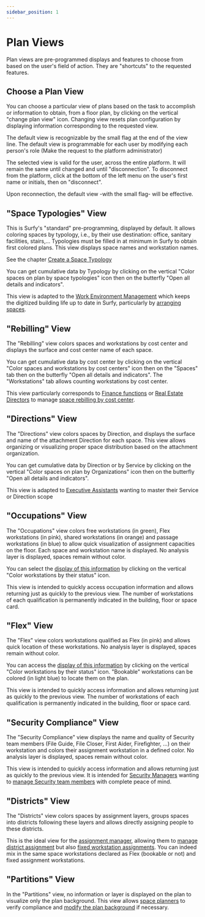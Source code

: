 ```yaml
---
sidebar_position: 1
---
```


# Plan Views

Plan views are pre-programmed displays and features to choose from based on the user's field of action. They are "shortcuts" to the requested features.

<Youtube code="1ZiLEj8NEVM"/>

## Choose a Plan View

You can choose a particular view of plans based on the task to accomplish or information to obtain, from a floor plan, by clicking on the vertical "change plan view" icon.
Changing view resets plan configuration by displaying information corresponding to the requested view.



The default view is recognizable by the small flag at the end of the view line. The default view is programmable for each user by modifying each person's role (Make the request to the platform administrator)

The selected view is valid for the user, across the entire platform. It will remain the same until changed and until "disconnection".
To disconnect from the platform, click at the bottom of the left menu on the user's first name or initials, then on "disconnect".

Upon reconnection, the default view -with the small flag- will be effective.

## "Space Typologies" View

This is Surfy's "standard" pre-programming, displayed by default.
It allows coloring spaces by typology, i.e., by their use destination: office, sanitary facilities, stairs,...
Typologies must be filled in at minimum in Surfy to obtain first colored plans.
This view displays space names and workstation names.

See the chapter [Create a Space Typology](/en/docs/tutorials/surfaces/room/roomtype#create-a-space-typology)

You can get cumulative data by Typology by clicking on the vertical "Color spaces on plan by space typologies" icon then on the butterfly "Open all details and indicators".

This view is adapted to the [Work Environment Management](https://www.surfy.pro/en-gb/ug/environnement-de-travail) which keeps the digitized building life up to date in Surfy, particularly by [arranging spaces](/en/docs/courses/digitalize/digicourse).

## "Rebilling" View

The "Rebilling" view colors spaces and workstations by cost center and displays the surface and cost center name of each space.

You can get cumulative data by cost center by clicking on the vertical "Color spaces and workstations by cost centers" icon then on the "Spaces" tab then on the butterfly "Open all details and indicators".
The "Workstations" tab allows counting workstations by cost center.

This view particularly corresponds to [Finance functions](https://www.surfy.pro/en-gb/ug/fonction-finances) or [Real Estate Directors](https://www.surfy.pro/en-gb/ug/direction-immobiliere) to manage [space rebilling by cost center](/en/docs/tutorials/cost-distribution-by-cost-center/create).


## "Directions" View

The "Directions" view colors spaces by Direction, and displays the surface and name of the attachment Direction for each space.
This view allows organizing or visualizing proper space distribution based on the attachment organization.

You can get cumulative data by Direction or by Service by clicking on the vertical "Color spaces on plan by Organizations" icon then on the butterfly "Open all details and indicators".

This view is adapted to [Executive Assistants](https://www.surfy.pro/en-gb/ff/affecter-les-collaborateurs) wanting to master their Service or Direction scope 
<!-- and [manage collaborator assignment](/en/docs/tutorials/category/workstation-assignments) on this scope. -->

## "Occupations" View

The "Occupations" view colors free workstations (in green), Flex workstations (in pink), shared workstations (in orange) and passage workstations (in blue) to allow quick visualization of assignment capacities on the floor.
Each space and workstation name is displayed.
No analysis layer is displayed, spaces remain without color.

You can select the [display of this information](/en/docs/courses/views/2Dviews#display-workstation-status-on-plan) by clicking on the vertical "Color workstations by their status" icon.

This view is intended to quickly access occupation information and allows returning just as quickly to the previous view.
The number of workstations of each qualification is permanently indicated in the building, floor or space card.

## "Flex" View

The "Flex" view colors workstations qualified as Flex (in pink) and allows quick location of these workstations.
No analysis layer is displayed, spaces remain without color.

You can access the [display of this information](/en/docs/courses/views/2Dviews#display-workstation-status-on-plan) by clicking on the vertical "Color workstations by their status" icon.
"Bookable" workstations can be colored (in light blue) to locate them on the plan.

This view is intended to quickly access information and allows returning just as quickly to the previous view.
The number of workstations of each qualification is permanently indicated in the building, floor or space card.

## "Security Compliance" View

The "Security Compliance" view displays the name and quality of Security team members (File Guide, File Closer, First Aider, Firefighter, ...) on their workstation and colors their assignment workstation in a defined color.
No analysis layer is displayed, spaces remain without color.

This view is intended to quickly access information and allows returning just as quickly to the previous view.
It is intended for [Security Managers](https://www.surfy.pro/en-gb/ug/sante-et-securite) wanting to [manage Security team members](/en/docs/tutorials/person/personSecurityProfile/list#visualize-security-profiles-on-plans) with complete peace of mind.


## "Districts" View

The "Districts" view colors spaces by assignment layers, groups spaces into districts following these layers and allows directly assigning people to these districts.

This is the ideal view for the [assignment manager](https://www.surfy.pro/en-gb/ff/affecter-les-collaborateurs), allowing them to [manage district assignment](/en/docs/tutorials/affectations/dimensionToPerson/create) but also [fixed workstation assignments](/en/docs/tutorials/affectations/workplaceaffectation/create).
You can indeed mix in the same space workstations declared as Flex (bookable or not) and fixed assignment workstations.


## "Partitions" View

In the "Partitions" view, no information or layer is displayed on the plan to visualize only the plan background.
This view allows [space planners](https://www.surfy.pro/en-gb/ff/amenager-et-optimiser-les-espaces) to verify compliance and [modify the plan background](/en/docs/tutorials/surfaces/background/edit) if necessary.

